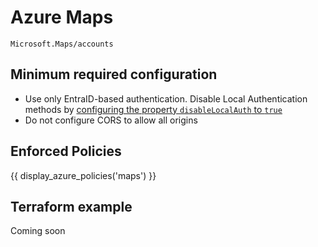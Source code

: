 # Azure Maps

```
Microsoft.Maps/accounts
```

## Minimum required configuration

- Use only EntraID-based authentication. Disable Local Authentication methods by [configuring the property `disableLocalAuth` to `true`](https://learn.microsoft.com/en-us/azure/azure-maps/azure-maps-authentication#disable-local-authentication)
- Do not configure CORS to allow all origins

## Enforced Policies

{{ display_azure_policies('maps') }}

## Terraform example

Coming soon
